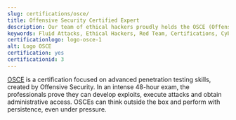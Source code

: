 ```yaml
---
slug: certifications/osce/
title: Offensive Security Certified Expert
description: Our team of ethical hackers proudly holds the OSCE (Offensive Security Certified Expert) certification, among many others.
keywords: Fluid Attacks, Ethical Hackers, Red Team, Certifications, Cybersecurity, Pentesters, Whitehat Hackers, OSCE
certificationlogo: logo-osce-1
alt: Logo OSCE
certification: yes
certificationid: 3
---
```


[OSCE](https://www.offensive-security.com/ctp-osce/)
is a certification focused on advanced penetration testing skills,
created by Offensive Security.
In an intense 48-hour exam,
the professionals prove they can develop exploits,
execute attacks
and obtain administrative access.
OSCEs can think outside the box
and perform with persistence,
even under pressure.

